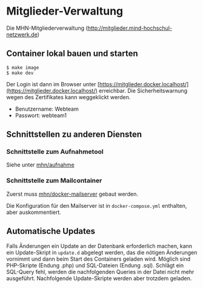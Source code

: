 # Mitglieder-Verwaltung

Die MHN-Mitgliederverwaltung (http://mitglieder.mind-hochschul-netzwerk.de)

## Container lokal bauen und starten

    $ make image
    $ make dev

Der Login ist dann im Browser unter [https://mitglieder.docker.localhost/](https://mitglieder.docker.localhost/) erreichbar. Die Sicherheitswarnung wegen des Zertifikates kann weggeklickt werden.

* Benutzername: Webteam
* Passwort: webteam1

## Schnittstellen zu anderen Diensten

### Schnittstelle zum Aufnahmetool

Siehe unter [mhn/aufnahme](https://gitlab.mind-hochschul-netzwerk.de/mhn/aufnahme)

### Schnittstelle zum Mailcontainer

Zuerst muss [mhn/docker-mailserver](https://gitlab.mind-hochschul-netzwerk.de/mhn/docker-mailserver) gebaut werden.

Die Konfiguration für den Mailserver ist in `docker-compose.yml` enthalten, aber auskommentiert.

## Automatische Updates

Falls Änderungen ein Update an der Datenbank erforderlich machen, kann ein Update-Skript in `update.d` abgelegt werden, das die nötigen Änderungen vornimmt und dann beim Start des Containers geladen wird. Möglich sind PHP-Skripte (Endung .php) und SQL-Dateien (Endung .sql). Schlägt ein SQL-Query fehl, werden die nachfolgenden Queries in der Datei nicht mehr ausgeführt. Nachfolgende Update-Skripte werden aber trotzdem geladen.
